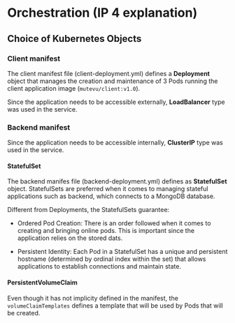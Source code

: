 # Orchestration (IP 4 explanation)

## Choice of Kubernetes Objects

### Client manifest
The client manifest file (client-deployment.yml) defines a **Deployment** object that manages the creation and maintenance of 3 Pods running the client application image (`mutevu/client:v1.0`). 

Since the application needs to be accessible externally, **LoadBalancer** type was used in the service.

### Backend manifest

Since the application needs to be accessible internally, **ClusterIP** type was used in the service.

#### StatefulSet
The backend manifes file (backend-deployment.yml) defines as **StatefulSet** object. StatefulSets are preferred when it comes to managing stateful applications such as backend, which connects to a MongoDB database. 

Different from Deployments, the StatefulSets guarantee:

- Ordered Pod Creation: There is an order followed when it comes to creating and bringing online pods. This is important since the application relies on the stored dats.

- Persistent Identity: Each Pod in a StatefulSet has a unique and persistent hostname (determined by ordinal index within the set) that allows applications to establish connections and maintain state.

#### PersistentVolumeClaim

Even though it has not implicity defined in the manifest, the `volumeClaimTemplates` defines a template that will be used by Pods that will be created. 
